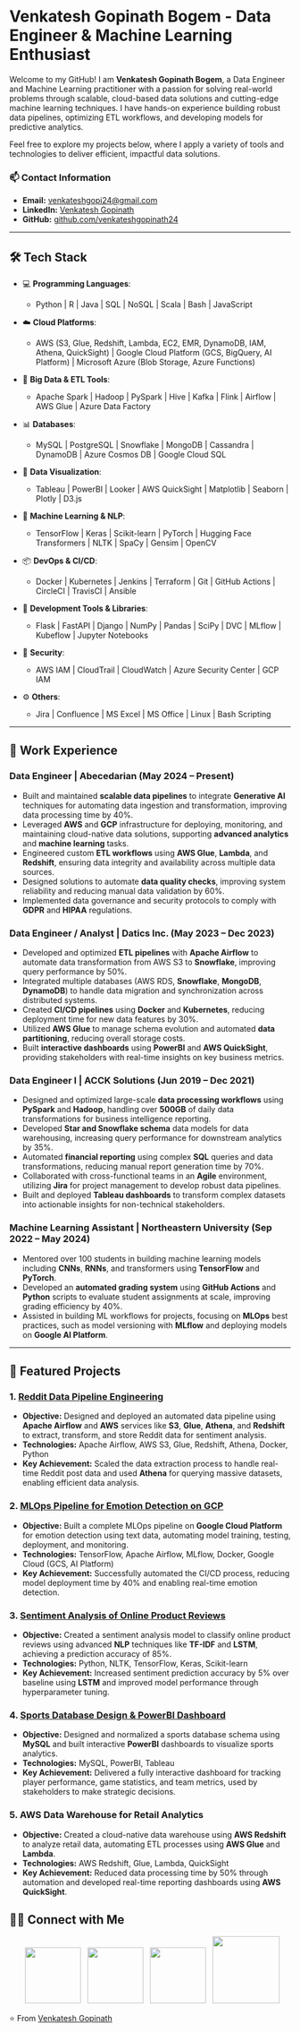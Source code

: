 
# Venkatesh Gopinath Bogem - Data Engineer & Machine Learning Enthusiast

Welcome to my GitHub! I am **Venkatesh Gopinath Bogem**, a Data Engineer and Machine Learning practitioner with a passion for solving real-world problems through scalable, cloud-based data solutions and cutting-edge machine learning techniques. I have hands-on experience building robust data pipelines, optimizing ETL workflows, and developing models for predictive analytics.

Feel free to explore my projects below, where I apply a variety of tools and technologies to deliver efficient, impactful data solutions.

### 📫 Contact Information
- **Email:** [venkateshgopi24@gmail.com](mailto:venkateshgopi24@gmail.com)
- **LinkedIn:** [Venkatesh Gopinath](https://www.linkedin.com/in/venkatesh-gopinath/)
- **GitHub:** [github.com/venkateshgopinath24](https://github.com/venkateshgopinath24)

---

## 🛠 Tech Stack

- 💻 **Programming Languages**: 
  - Python | R | Java | SQL | NoSQL | Scala | Bash | JavaScript

- ☁️ **Cloud Platforms**:
  - AWS (S3, Glue, Redshift, Lambda, EC2, EMR, DynamoDB, IAM, Athena, QuickSight) | Google Cloud Platform (GCS, BigQuery, AI Platform) | Microsoft Azure (Blob Storage, Azure Functions)

- 🧰 **Big Data & ETL Tools**:
  - Apache Spark | Hadoop | PySpark | Hive | Kafka | Flink | Airflow | AWS Glue | Azure Data Factory

- 📊 **Databases**:
  - MySQL | PostgreSQL | Snowflake | MongoDB | Cassandra | DynamoDB | Azure Cosmos DB | Google Cloud SQL

- 🔧 **Data Visualization**:
  - Tableau | PowerBI | Looker | AWS QuickSight | Matplotlib | Seaborn | Plotly | D3.js

- 🔢 **Machine Learning & NLP**:
  - TensorFlow | Keras | Scikit-learn | PyTorch | Hugging Face Transformers | NLTK | SpaCy | Gensim | OpenCV

- 📦 **DevOps & CI/CD**:
  - Docker | Kubernetes | Jenkins | Terraform | Git | GitHub Actions | CircleCI | TravisCI | Ansible

- 🚀 **Development Tools & Libraries**:
  - Flask | FastAPI | Django | NumPy | Pandas | SciPy | DVC | MLflow | Kubeflow | Jupyter Notebooks

- 🔐 **Security**:
  - AWS IAM | CloudTrail | CloudWatch | Azure Security Center | GCP IAM

- ⚙️ **Others**:
  - Jira | Confluence | MS Excel | MS Office | Linux | Bash Scripting

---
## 💼 Work Experience

### **Data Engineer** | Abecedarian (May 2024 – Present)
- Built and maintained **scalable data pipelines** to integrate **Generative AI** techniques for automating data ingestion and transformation, improving data processing time by 40%.
- Leveraged **AWS** and **GCP** infrastructure for deploying, monitoring, and maintaining cloud-native data solutions, supporting **advanced analytics** and **machine learning** tasks.
- Engineered custom **ETL workflows** using **AWS Glue**, **Lambda**, and **Redshift**, ensuring data integrity and availability across multiple data sources.
- Designed solutions to automate **data quality checks**, improving system reliability and reducing manual data validation by 60%.
- Implemented data governance and security protocols to comply with **GDPR** and **HIPAA** regulations.

### **Data Engineer / Analyst** | Datics Inc. (May 2023 – Dec 2023)
- Developed and optimized **ETL pipelines** with **Apache Airflow** to automate data transformation from AWS S3 to **Snowflake**, improving query performance by 50%.
- Integrated multiple databases (AWS RDS, **Snowflake**, **MongoDB**, **DynamoDB**) to handle data migration and synchronization across distributed systems.
- Created **CI/CD pipelines** using **Docker** and **Kubernetes**, reducing deployment time for new data features by 30%.
- Utilized **AWS Glue** to manage schema evolution and automated **data partitioning**, reducing overall storage costs.
- Built **interactive dashboards** using **PowerBI** and **AWS QuickSight**, providing stakeholders with real-time insights on key business metrics.

### **Data Engineer I** | ACCK Solutions (Jun 2019 – Dec 2021)
- Designed and optimized large-scale **data processing workflows** using **PySpark** and **Hadoop**, handling over **500GB** of daily data transformations for business intelligence reporting.
- Developed **Star and Snowflake schema** data models for data warehousing, increasing query performance for downstream analytics by 35%.
- Automated **financial reporting** using complex **SQL** queries and data transformations, reducing manual report generation time by 70%.
- Collaborated with cross-functional teams in an **Agile** environment, utilizing **Jira** for project management to develop robust data pipelines.
- Built and deployed **Tableau dashboards** to transform complex datasets into actionable insights for non-technical stakeholders.

### **Machine Learning Assistant** | Northeastern University (Sep 2022 – May 2024)
- Mentored over 100 students in building machine learning models including **CNNs**, **RNNs**, and transformers using **TensorFlow** and **PyTorch**.
- Developed an **automated grading system** using **GitHub Actions** and **Python** scripts to evaluate student assignments at scale, improving grading efficiency by 40%.
- Assisted in building ML workflows for projects, focusing on **MLOps** best practices, such as model versioning with **MLflow** and deploying models on **Google AI Platform**.


---
## 🚀 Featured Projects

### 1. **[Reddit Data Pipeline Engineering](https://github.com/venkateshgopinath24/Reddit_data_pipeline)**
- **Objective:** Designed and deployed an automated data pipeline using **Apache Airflow** and **AWS** services like **S3**, **Glue**, **Athena**, and **Redshift** to extract, transform, and store Reddit data for sentiment analysis.
- **Technologies:** Apache Airflow, AWS S3, Glue, Redshift, Athena, Docker, Python
- **Key Achievement:** Scaled the data extraction process to handle real-time Reddit post data and used **Athena** for querying massive datasets, enabling efficient data analysis.

### 2. **[MLOps Pipeline for Emotion Detection on GCP](https://github.com/venkateshgopinath24/speech-emotion-recognition)**
- **Objective:** Built a complete MLOps pipeline on **Google Cloud Platform** for emotion detection using text data, automating model training, testing, deployment, and monitoring.
- **Technologies:** TensorFlow, Apache Airflow, MLflow, Docker, Google Cloud (GCS, AI Platform)
- **Key Achievement:** Successfully automated the CI/CD process, reducing model deployment time by 40% and enabling real-time emotion detection.

### 3. **[Sentiment Analysis of Online Product Reviews](https://github.com/venkateshgopinath24/product-review-sentiment-analysis)**
- **Objective:** Created a sentiment analysis model to classify online product reviews using advanced **NLP** techniques like **TF-IDF** and **LSTM**, achieving a prediction accuracy of 85%.
- **Technologies:** Python, NLTK, TensorFlow, Keras, Scikit-learn
- **Key Achievement:** Increased sentiment prediction accuracy by 5% over baseline using **LSTM** and improved model performance through hyperparameter tuning.

### 4. **[Sports Database Design & PowerBI Dashboard](https://sites.google.com/view/dmdd-sum22-group20/home)**
- **Objective:** Designed and normalized a sports database schema using **MySQL** and built interactive **PowerBI** dashboards to visualize sports analytics.
- **Technologies:** MySQL, PowerBI, Tableau
- **Key Achievement:** Delivered a fully interactive dashboard for tracking player performance, game statistics, and team metrics, used by stakeholders to make strategic decisions.

### 5. **AWS Data Warehouse for Retail Analytics**
- **Objective:** Created a cloud-native data warehouse using **AWS Redshift** to analyze retail data, automating ETL processes using **AWS Glue** and **Lambda**.
- **Technologies:** AWS Redshift, Glue, Lambda, QuickSight
- **Key Achievement:** Reduced data processing time by 50% through automation and developed real-time reporting dashboards using **AWS QuickSight**.


## 🤝🏻 Connect with Me

<p align="center">
&nbsp; <a href="https://www.instagram.com/okay_venky/" target="_blank" rel="noopener noreferrer"><img src="https://upload.wikimedia.org/wikipedia/commons/thumb/9/95/Instagram_logo_2022.svg/2048px-Instagram_logo_2022.svg.png" width="100" /></a>  
&nbsp; <a href="https://www.linkedin.com/in/venkatesh-gopinath/" target="_blank" rel="noopener noreferrer"><img src="https://cdn-icons-png.flaticon.com/512/174/174857.png" width="100" /></a>
&nbsp; <a href="mailto:bogem.v@northeastern.edu" target="_blank" rel="noopener noreferrer"><img src="https://i.ibb.co/yd47Syb/outlook-image.png"  width="100" /></a></a>
&nbsp; <a href="mailto:venkateshgopi24@gmail.com" target="_blank" rel="noopener noreferrer"><img src="https://i.ibb.co/PFkxDqt/Gmail-Logo.png"  width="120" /></a>
</p>

⭐️ From [Venkatesh Gopinath](https://github.com/venkateshgopinath24)
